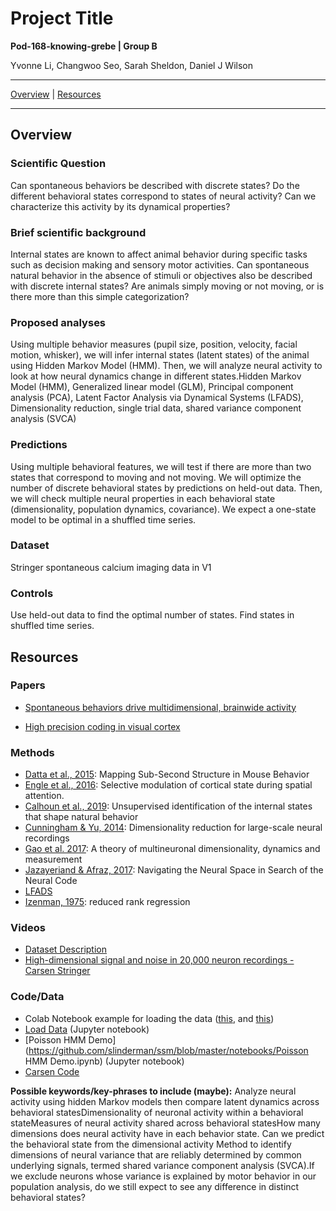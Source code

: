 # Project Title
**Pod-168-knowing-grebe | Group B**

Yvonne Li, Changwoo Seo, Sarah Sheldon, Daniel J Wilson

---
[Overview](#Overview) | [Resources](#Resources)

---

## Overview

### Scientific Question

Can spontaneous behaviors be described with discrete states? Do the different behavioral states correspond to states of neural activity? Can we characterize this activity by its dynamical properties? 

### Brief scientific background

Internal states are known to affect animal behavior during specific tasks such as decision making and sensory motor activities. Can spontaneous natural behavior in the absence of stimuli or objectives also be described with discrete internal states? Are animals simply moving or not moving, or is there more than this simple categorization? 

### Proposed analyses

Using multiple behavior measures (pupil size, position, velocity, facial motion, whisker), we will infer internal states (latent states) of the animal using Hidden Markov Model (HMM). Then, we will analyze neural activity to look at how neural dynamics change in different states.Hidden Markov Model (HMM), Generalized linear model (GLM), Principal component analysis (PCA), Latent Factor Analysis via Dynamical Systems (LFADS), Dimensionality reduction, single trial data, shared variance component analysis (SVCA)

### Predictions

Using multiple behavioral features, we will test if there are more than two states that correspond to moving and not moving. We will optimize the number of discrete behavioral states by predictions on held-out data. Then, we will check multiple neural properties in each behavioral state (dimensionality, population dynamics, covariance). We expect a one-state model to be optimal in a shuffled time series.

### Dataset

Stringer spontaneous calcium imaging data in V1

### Controls

Use held-out data to find the optimal number of states. Find states in shuffled time series.


## Resources

### Papers

- [Spontaneous behaviors drive multidimensional, brainwide activity](https://science.sciencemag.org/content/364/6437/eaav7893)

- [High precision coding in visual cortex](https://www.biorxiv.org/content/10.1101/679324v2)

### Methods

- [Datta et al., 2015](https://sci-hub.tw/https://www.sciencedirect.com/science/article/pii/S0896627315010375): Mapping Sub-Second Structure in Mouse Behavior
- [Engle et al., 2016](https://sci-hub.tw/10.1126/science.aag1420): Selective modulation of cortical state during spatial attention. 
- [Calhoun et al., 2019](https://sci-hub.tw/10.1038/s41593-019-0533-x): Unsupervised identification of the internal states that shape natural behavior	
- [Cunningham & Yu, 2014](https://sci-hub.tw/10.1038/nn.3776): Dimensionality reduction for large-scale neural recordings	
- [Gao et al. 2017](https://www.biorxiv.org/content/10.1101/214262v2.full): A theory of multineuronal dimensionality, dynamics and measurement	
- [Jazayeriand & Afraz, 2017](https://sci-hub.tw/10.1016/j.neuron.2017.02.019): Navigating the Neural Space in Search of the Neural Code	
- [LFADS](https://arxiv.org/abs/1608.06315)
- [Izenman, 1975](https://www.sciencedirect.com/science/article/pii/0047259X75900421): reduced rank regression

### Videos
- [Dataset Description](https://www.youtube.com/watch?v=78GSgf6Dkkk&feature=youtu.be)
- [High-dimensional signal and noise in 20,000 neuron recordings - Carsen Stringer](https://www.youtube.com/watch?v=1FCCh4COiCM&amp%3Bt=833s&t=1373s)

### Code/Data
- Colab Notebook example for loading the data ([this](https://colab.research.google.com/github/NeuromatchAcademy/course-content/blob/master/projects/load_stringer_spontaneous.ipynb), and [this](https://colab.research.google.com/github/NeuromatchAcademy/course-content/blob/master/projects/load_stringer_orientations.ipynb))
- [Load Data](https://github.com/NeuromatchAcademy/course-content/tree/master/projects) (Jupyter notebook)
- [Poisson HMM Demo](https://github.com/slinderman/ssm/blob/master/notebooks/Poisson HMM Demo.ipynb) (Jupyter notebook)
- [Carsen Code](https://github.com/MouseLand/stringer-et-al-2019)



**Possible keywords/key-phrases to include (maybe):** Analyze neural activity using hidden Markov models then compare latent dynamics across behavioral statesDimensionality of neuronal activity within a behavioral stateMeasures of neural activity shared across behavioral statesHow many dimensions does neural activity have in each behavior state. Can we predict the behavioral state from the dimensional activity
Method to identify dimensions of neural variance that are reliably determined by common underlying signals, termed shared variance component analysis (SVCA).If we exclude neurons whose variance is explained by motor behavior in our population analysis, do we still expect to see any difference in distinct behavioral states?
